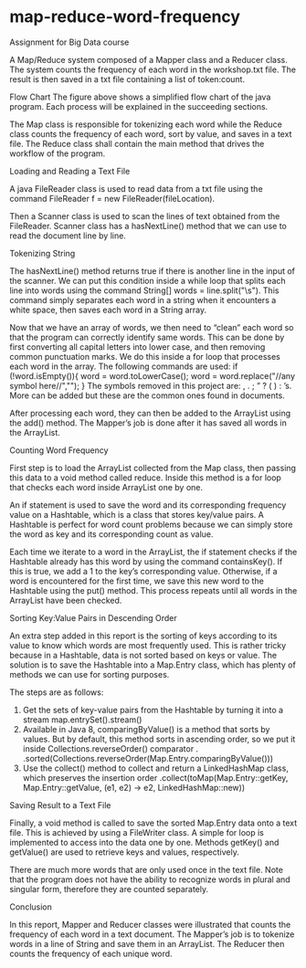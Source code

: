 # map-reduce-word-frequency

Assignment for Big Data course

A Map/Reduce system composed of a Mapper class and a Reducer class. The system counts the frequency of each word in the workshop.txt file. The result is then saved in a txt file containing a list of token:count.

Flow Chart
The figure above shows a simplified flow chart of the java program. Each process will be explained in the succeeding sections.

The Map class is responsible for tokenizing each word while the Reduce class counts the frequency of each word, sort by value, and saves in a text file. The Reduce class shall contain the main method that drives the workflow of the program.

Loading and Reading a Text File

A java FileReader class is used to read data from a txt file using the command FileReader f = new FileReader(fileLocation).

Then a Scanner class is used to scan the lines of text obtained from the FileReader. Scanner class has a hasNextLine() method that we can use to read the document line by line. 

Tokenizing String

The hasNextLine() method returns true if there is another line in the input of the scanner. We can put this condition inside a while loop that splits each line into words using the command
String[] words = line.split("\\s").
This command simply separates each word in a string when it encounters a white space, then saves each word in a String array.

Now that we have an array of words, we then need to “clean” each word so that the program can correctly identify same words. This can be done by first converting all capital letters into lower case, and then removing common punctuation marks. We do this inside a for loop that processes each word in the array. The following commands are used:
if (!word.isEmpty()){
word = word.toLowerCase();
word = word.replace("//any symbol here//",""); }
The symbols removed in this project are:  , . ; ” ? ( ) : ’s. More can be added but these are the common ones found in documents.

After processing each word, they can then be added to the ArrayList<String> using the add() method. The Mapper’s job is done after it has saved all words in the ArrayList.

Counting Word Frequency

First step is to load the ArrayList<String> collected from the Map class, then passing this data to a void method called reduce. Inside this method is a for loop that checks each word inside ArrayList<String> one by one.
  
An if statement is used to save the word and its corresponding frequency value on a Hashtable, which is a class that stores key/value pairs. A Hashtable is perfect for word count problems because we can simply store the word as key and its corresponding count as value.

Each time we iterate to a word in the ArrayList, the if statement checks if the Hashtable already has this word by using the command containsKey(). If this is true, we add a 1 to the key’s corresponding value. Otherwise, if a word is encountered for the first time, we save this new word to the Hashtable using the put() method. This process repeats until all words in the ArrayList have been checked.

Sorting Key:Value Pairs in Descending Order

An extra step added in this report is the sorting of keys according to its value to know which words are most frequently used. This is rather tricky because in a Hashtable, data is not sorted based on keys or value. The solution is to save the Hashtable into a Map.Entry class, which has plenty of methods we can use for sorting purposes.

The steps are as follows:
1.	Get the sets of key-value pairs from the Hashtable by turning it into a stream
map.entrySet().stream()
2.	Available in Java 8, comparingByValue() is a method that sorts by values. But by default, this method sorts in ascending order, so we put it inside Collections.reverseOrder() comparator .
.sorted(Collections.reverseOrder(Map.Entry.comparingByValue()))
3.	Use the collect() method to collect and return a LinkedHashMap class, which preserves the insertion order
.collect(toMap(Map.Entry::getKey, Map.Entry::getValue, (e1, e2) -> e2, LinkedHashMap::new))

Saving Result to a Text File

Finally, a void method is called to save the sorted Map.Entry data onto a text file. This is achieved by using a FileWriter class. A simple for loop is implemented to access into the data one by one. Methods getKey() and getValue() are used to retrieve keys and values, respectively.
 
There are much more words that are only used once in the text file. Note that the program does not have the ability to recognize words in plural and singular form, therefore they are counted separately.

Conclusion

In this report, Mapper and Reducer classes were illustrated that counts the frequency of each word in a text document. The Mapper’s job is to tokenize words in a line of String and save them in an ArrayList. The Reducer then counts the frequency of each unique word.

